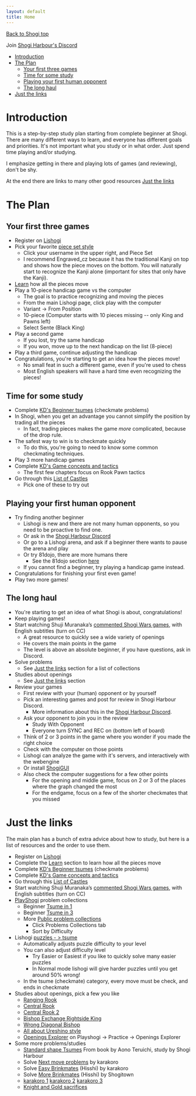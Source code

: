 ```yaml
---
layout: default
title: Home
---
```


[Back to Shogi top](intro)

Join [Shogi Harbour's Discord](https://discord.gg/wggn65v)

-   [Introduction](#introduction)
-   [The Plan](#the-plan)
    -   [Your first three games](#your-first-three-games)
    -   [Time for some study](#time-for-some-study)
    -   [Playing your first human opponent](#playing-your-first-human-opponent)
    -   [The long haul](#the-long-haul)
-   [Just the links](#just-the-links)

# Introduction

This is a step-by-step study plan starting from complete beginner at Shogi.
There are many different ways to learn, and everyone has different
goals and priorities. It's not important what you study or in what order.
Just spend time playing and/or studying.

I emphasize getting in there and playing lots of games (and reviewing), don't be shy.

At the end there are links to many other good resources [Just the links](#just-the-links)

# The Plan

## Your first three games

-   Register on [Lishogi](https://lishogi.org)
-   Pick your favorite [piece set style](lishogi_pieces)
    -   Click your username in the upper right, and Piece Set
    -   I recommend Engraved_cz because it has the traditional Kanji on top and shows how the piece moves on the bottom.
        You will naturally start to recognize the Kanji alone (important for sites that only have the Kanji).
-   [Learn](https://lishogi.org/learn) how all the pieces move
-   Play a 10-piece handicap game vs the computer
    -   The goal is to practice recognizing and moving the pieces
    -   From the main Lishogi page, click play with the computer
    -   Variant -> From Position
    -   10-piece (Computer starts with 10 pieces missing -- only King and Pawns left)
    -   Select Sente (Black King)
-   Play a second game
    -   If you lost, try the same handicap
    -   If you won, move up to the next handicap on the list (8-piece)
-   Play a third game, continue adjusting the handicap
-   Congratulations, you're starting to get an idea how the pieces move!
    -   No small feat in such a different game, even if you're used to chess
    -   Most English speakers will have a hard time even recognizing the pieces!

## Time for some study

-   Complete [KD's Beginner tsumes](https://lishogi.org/study/4XssSDlR) (checkmate problems)
-   In Shogi, when you get an advantage you cannot simplify the position by trading all the pieces
    -   In fact, trading pieces makes the game _more_ complicated, because of the drop rule.
-   The safest way to win is to checkmate quickly
    -   To do this, you're going to need to know some common checkmating techniques.
-   Play 3 more handicap games
-   Complete [KD's Game concepts and tactics](https://lishogi.org/study/cgqKMj1v)
    -   The first few chapters focus on Rook Pawn tactics
-   Go through this [List of Castles](https://lishogi.org/study/O591ZfdK)
    -   Pick one of these to try out

## Playing your first human opponent

-   Try finding another beginner
    -   Lishogi is new and there are not many human opponents, so you need to be proactive to find one.
    -   Or ask in the [Shogi Harbour Discord](https://discord.gg/wggn65v)
    -   Or go to a Lishogi arena, and ask if a beginner there wants to pause the arena and play
    -   Or try 81dojo, there are more humans there
        -   See the 81dojo section [here](intro)
    -   If you cannot find a beginner, try playing a handicap game instead.
-   Congratulations for finishing your first even game!
-   Play two more games!

## The long haul

-   You're starting to get an idea of what Shogi is about, congratulations!
-   Keep playing games!
-   Start watching Shuji Muranaka’s [commented Shogi Wars games](https://www.youtube.com/playlist?list=PLi002ZNuMn65AZlsQJNnl4MVm_gjh4DV_), with English subtitles (turn on CC)
    -   A great resource to quickly see a wide variety of openings
    -   He covers the main points in the game
    -   The level is above an absolute beginner, if you have questions, ask in Discord.
-   Solve problems
    -   See [Just the links](#just-the-links) section for a list of collections
-   Studies about openings
    -   See [Just the links](#just-the-links) section
-   Review your games
    -   First review with your (human) opponent or by yourself
    -   Pick an interesting games and post for review in Shogi Harbour Discord.
        -   More information about this in the [Shogi Harbour Discord](https://discord.gg/wggn65v).
    -   Ask your opponent to join you in the review
        -   Study With Opponent
        -   Everyone turn SYNC and REC on (bottom left of board)
    -   Think of 2 or 3 points in the game where you wonder if you made the right choice
    -   Check with the computer on those points
    -   Lishogi can analyze the game with it's servers, and interactively with the webengine
    -   Or install [ShogiGUI](https://drive.google.com/file/d/1c1ceiA24FYA8_s8goBMvdQOvsBi2HVFb)
    -   Also check the computer suggestions for a few other points
        -   For the opening and middle game, focus on 2 or 3 of the places where the graph changed the most
        -   For the endgame, focus on a few of the shorter checkmates that you missed

# Just the links

The main plan has a bunch of extra advice about how to study, but here is a
list of resources and the order to use them.

-   Register on [Lishogi](https://lishogi.org)
-   Complete the [Learn](https://lishogi.org/learn) section to learn how all the pieces move
-   Complete [KD's Beginner tsumes](https://lishogi.org/study/4XssSDlR) (checkmate problems)
-   Complete [KD's Game concepts and tactics](https://lishogi.org/study/cgqKMj1v)
-   Go through this [List of Castles](https://lishogi.org/study/O591ZfdK)
-   Start watching Shuji Muranaka’s [commented Shogi Wars games](https://www.youtube.com/playlist?list=PLi002ZNuMn65AZlsQJNnl4MVm_gjh4DV_), with English subtitles (turn on CC)
-   [PlayShogi](http://playshogi.com) problem collections
    -   Beginner [Tsume in 1](https://playshogi.com/#Problems:7:0:null)
    -   Beginner [Tsume in 3](https://playshogi.com/#Problems:19:0:null)
    -   More [Public problem collections](https://playshogi.com/#PublicCollections:null)
        -   Click Problems Collections tab
        -   Sort by Difficulty
-   Lishogi [puzzles - > tsume](https://lishogi.org/training/tsume)
    -   Automatically adjusts puzzle difficulty to your level
    -   You can also adjust difficulty level
        -   Try Easier or Easiest if you like to quickly solve many easier puzzles
        -   In Normal mode lishogi will give harder puzzles until you get around 50% wrong!
    -   In the tsume (checkmate) category, every move must be check, and ends in checkmate
-   Studies about openings, pick a few you like
    -   [Ranging Rook](https://lishogi.org/study/eo0pa339)
    -   [Central Rook](https://lishogi.org/study/8L2ZWmEy)
    -   [Central Rook 2](https://lishogi.org/study/T6GPWhvE)
    -   [Bishop Exchange Rightside King](https://lishogi.org/study/1aG4uoEP)
    -   [Wrong Diagonal Bishop](https://lishogi.org/study/A7danIVZ)
    -   [All about Ureshino style](https://lishogi.org/study/1EZOLd9i)
    -   [Openings Explorer](https://playshogi.com/#Openings:lnsgkgsnl/1r5b1/ppppppppp/9/9/9/PPPPPPPPP/1B5R1/LNSGKGSNL%20b%20-) on Playshogi -> Practice -> Openings Explorer
-   Some more problems/studies
    -   [Standard shape Tsumes](https://lishogi.org/study/AauH6dBj) From book by Aono Teruichi, study by Shogi Harbour
    -   Solve [Next move problems](https://lishogi.org/study/EBB09B2r) by karakoro
    -   Solve [Easy Brinkmates](https://lishogi.org/study/kDG1whmZ) (Hisshi) by karakoro
    -   Solve [More Brinkmates](https://lishogi.org/study/ER1gVQZM) (Hisshi) by Shogitown
    -   [karakoro 1](https://lishogi.org/study/Ke2kN7y8) [karakoro 2](https://lishogi.org/study/TAwMYdcw) [karakoro 3](https://lishogi.org/study/Fookcq1d)
    -   [Knight and Gold sacrifices](https://lishogi.org/study/5kMrKUiG)
